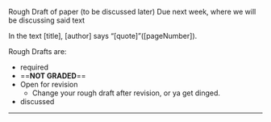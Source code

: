 Rough Draft of paper (to be discussed later) Due next week, where we will be discussing said text



In the text [title], [author] says “[quote]”([pageNumber]).



Rough Drafts are:

- required
- ==**NOT GRADED**==
- Open for revision
    - Change your rough draft after revision, or ya get dinged.
- discussed



---

